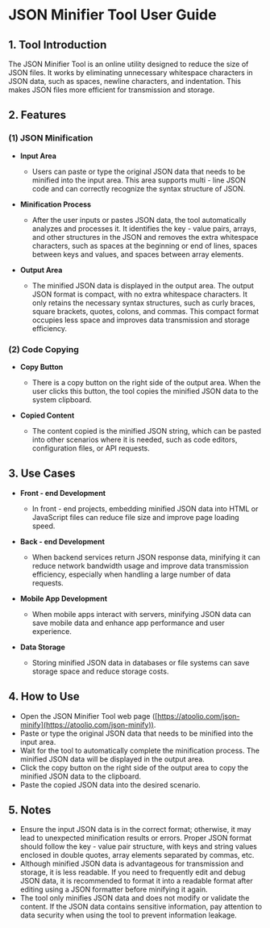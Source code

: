 # JSON Minifier Tool User Guide

## 1. Tool Introduction

The JSON Minifier Tool is an online utility designed to reduce the size of JSON files. It works by eliminating unnecessary whitespace characters in JSON data, such as spaces, newline characters, and indentation. This makes JSON files more efficient for transmission and storage.

## 2. Features

### (1) JSON Minification

  * **Input Area**
    * Users can paste or type the original JSON data that needs to be minified into the input area. This area supports multi - line JSON code and can correctly recognize the syntax structure of JSON.

  * **Minification Process**
    * After the user inputs or pastes JSON data, the tool automatically analyzes and processes it. It identifies the key - value pairs, arrays, and other structures in the JSON and removes the extra whitespace characters, such as spaces at the beginning or end of lines, spaces between keys and values, and spaces between array elements.

  * **Output Area**
    * The minified JSON data is displayed in the output area. The output JSON format is compact, with no extra whitespace characters. It only retains the necessary syntax structures, such as curly braces, square brackets, quotes, colons, and commas. This compact format occupies less space and improves data transmission and storage efficiency.

### (2) Code Copying

  * **Copy Button**
    * There is a copy button on the right side of the output area. When the user clicks this button, the tool copies the minified JSON data to the system clipboard.

  * **Copied Content**
    * The content copied is the minified JSON string, which can be pasted into other scenarios where it is needed, such as code editors, configuration files, or API requests.

## 3. Use Cases

  * **Front - end Development**
    * In front - end projects, embedding minified JSON data into HTML or JavaScript files can reduce file size and improve page loading speed.

  * **Back - end Development**
    * When backend services return JSON response data, minifying it can reduce network bandwidth usage and improve data transmission efficiency, especially when handling a large number of data requests.

  * **Mobile App Development**
    * When mobile apps interact with servers, minifying JSON data can save mobile data and enhance app performance and user experience.

  * **Data Storage**
    * Storing minified JSON data in databases or file systems can save storage space and reduce storage costs.

## 4. How to Use

  * Open the JSON Minifier Tool web page ([https://atoolio.com/json-minify](https://atoolio.com/json-minify)).
  * Paste or type the original JSON data that needs to be minified into the input area.
  * Wait for the tool to automatically complete the minification process. The minified JSON data will be displayed in the output area.
  * Click the copy button on the right side of the output area to copy the minified JSON data to the clipboard.
  * Paste the copied JSON data into the desired scenario.

## 5. Notes

  * Ensure the input JSON data is in the correct format; otherwise, it may lead to unexpected minification results or errors. Proper JSON format should follow the key - value pair structure, with keys and string values enclosed in double quotes, array elements separated by commas, etc.
  * Although minified JSON data is advantageous for transmission and storage, it is less readable. If you need to frequently edit and debug JSON data, it is recommended to format it into a readable format after editing using a JSON formatter before minifying it again.
  * The tool only minifies JSON data and does not modify or validate the content. If the JSON data contains sensitive information, pay attention to data security when using the tool to prevent information leakage.